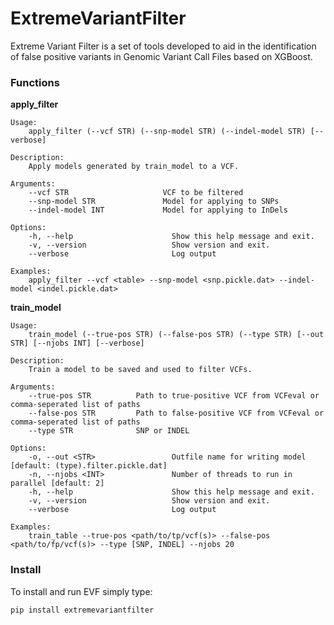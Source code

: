 # ExtremeVariantFilter

Extreme Variant Filter is a set of tools developed to aid in the identification of false positive variants in Genomic Variant Call Files based on XGBoost.

### Functions

__apply_filter__

    Usage:
        apply_filter (--vcf STR) (--snp-model STR) (--indel-model STR) [--verbose]

    Description:
        Apply models generated by train_model to a VCF.

    Arguments:
        --vcf STR                     VCF to be filtered
        --snp-model STR               Model for applying to SNPs
        --indel-model INT             Model for applying to InDels

    Options:
        -h, --help                      Show this help message and exit.
        -v, --version                   Show version and exit.
        --verbose                       Log output

    Examples:
        apply_filter --vcf <table> --snp-model <snp.pickle.dat> --indel-model <indel.pickle.dat>

__train_model__

    Usage:
        train_model (--true-pos STR) (--false-pos STR) (--type STR) [--out STR] [--njobs INT] [--verbose]

    Description:
        Train a model to be saved and used to filter VCFs.

    Arguments:
        --true-pos STR          Path to true-positive VCF from VCFeval or comma-seperated list of paths
        --false-pos STR         Path to false-positive VCF from VCFeval or comma-seperated list of paths
        --type STR              SNP or INDEL

    Options:
        -o, --out <STR>                 Outfile name for writing model [default: (type).filter.pickle.dat]
        -n, --njobs <INT>               Number of threads to run in parallel [default: 2]
        -h, --help                      Show this help message and exit.
        -v, --version                   Show version and exit.
        --verbose                       Log output

    Examples:
        train_table --true-pos <path/to/tp/vcf(s)> --false-pos <path/to/fp/vcf(s)> --type [SNP, INDEL] --njobs 20

### Install

To install and run EVF simply type:

    pip install extremevariantfilter
